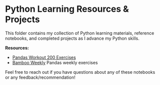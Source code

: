 # Python Learning Resources & Projects

This folder contains my collection of Python learning materials, reference notebooks, and completed projects as I advance my Python skills.

**Resources:**
- [Pandas Workout 200 Exercises](<Pandas Workout 200 Exercises/README.md>)
- [Bamboo Weekly](<Bamboo Weekly>) Pandas weekly exercises

Feel free to reach out if you have questions about any of these notebooks or any feedback/recommendation!
